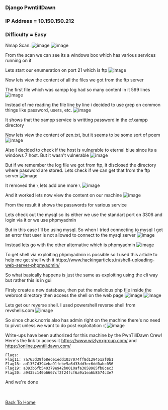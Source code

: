 ### Django PwntillDawn

### IP Address = 10.150.150.212

### Difficulty = Easy

Nmap Scan:
![image](https://user-images.githubusercontent.com/113513376/218338271-707b36a3-d176-48d2-a474-a7f171f73162.png)
![image](https://user-images.githubusercontent.com/113513376/218338279-282e9059-83b2-4092-9b77-afca783dabb9.png)

From the scan we can see its a windows box which has various services running on it

Lets start our enumeration on port 21 which is ftp
![image](https://user-images.githubusercontent.com/113513376/218338292-3debd382-c41f-44df-9179-9c5c4a0c3a37.png)

Now lets view the content of all the files we got from the ftp server

The first file which was xampp log had so many content in it 599 lines
![image](https://user-images.githubusercontent.com/113513376/218338314-b85fc756-868e-4472-92a2-06f49b44a9b9.png)

Instead of me reading the file line by line i decided to use grep on common things like password, users, etc.
![image](https://user-images.githubusercontent.com/113513376/218338327-a4dc4fba-c744-43e1-8ae3-abf063e172c8.png)

It shows that the xampp service is writting password in the c:\xampp directory

Now lets view the content of zen.txt, but it seems to be some sort of poem
![image](https://user-images.githubusercontent.com/113513376/218338375-15d02440-6208-428b-8d04-4ce8d9077918.png)

Also I decided to check if the host is vulnerable to eternal blue since its a windows 7 host. But it wasn't vulnerable
![image](https://user-images.githubusercontent.com/113513376/218338383-817b1101-ca01-46d6-851a-b1bee6b0809d.png)

But if we remember the log file we got from ftp, it disclosed the directory where password are stored. Lets check if we can get that from the ftp server
![image](https://user-images.githubusercontent.com/113513376/218338420-70b70400-d3b2-4818-8ec9-817febb871b2.png)

It removed the `\` lets add one more `\`
![image](https://user-images.githubusercontent.com/113513376/218338439-77ff2c7d-66a1-47d7-b99f-7dbe962935ff.png)

And it worked lets now view the content on our machine
![image](https://user-images.githubusercontent.com/113513376/218338450-7fa23cc9-53ca-4da3-9738-c59e9fe40040.png)

From the result it shows the passwords for various service

Lets check out the mysql so its either we use the standart port on 3306 and login via it or we use phpmyadmin

But in this case I'll be using mysql. So when I tried connecting to mysql I get an error that user is not allowed to connect to the mysql server
![image](https://user-images.githubusercontent.com/113513376/218338476-c4555fa7-dd64-43f5-8d82-f696204356c8.png)

Instead lets go with the other alternative which is phpmyadmin 
![image](https://user-images.githubusercontent.com/113513376/218338492-efc9463f-bbcd-45ec-8a27-0b7a593d4e89.png)

To get shell via exploiting phpmyadmin is possible so I used this article to help me get shell with it https://www.hackingarticles.in/shell-uploading-web-server-phpmyadmin/

So what basically happens is just the same as exploiting using the cli way but rather this is in gui

Firsly create a new database, then put the malicious php file inside the webroot directory then access the shell on the web page
![image](https://user-images.githubusercontent.com/113513376/218338526-13b9b5d0-afb2-429f-9ef7-56f5ff04285d.png)
![image](https://user-images.githubusercontent.com/113513376/218338539-4ce909ad-cf12-4839-8057-1c350e422863.png)

Lets get our reverse shell. I used powershell reverse shell from revshells.com
![image](https://user-images.githubusercontent.com/113513376/218338564-8b1a7dcd-0dc4-43d9-8b28-ff77a1d21e1f.png)

So since chuck.norris also has admin right on the machine there's no need to pivot unless we want to do post exploitation :(
![image](https://user-images.githubusercontent.com/113513376/218338587-ac3d6fa2-764d-49fc-bdac-1b8a4c3e6028.png)

Write-ups have been authorized for this machine by the PwnTillDawn Crew! Here's the link to access it https://www.wizlynxgroup.com/ and https://online.pwntilldawn.com/

```
Flags:
Flag11: 7a763d39f68ece1edd1037074ff8d129451af0b1
Flag18: ad1357d394eba91febe5a6d33dd3ec6dd0abc056
Flag19: a393b6fb540379e942b0010afa3058985fb8cec3
Flag20: a9435c140b6667cf2f24fcf6a9a1ea6b8574c3e7
```

And we're done 

<br> <br>
[Back To Home](../../index.md)

